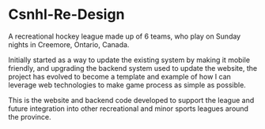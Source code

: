 # Csnhl-Re-Design
A recreational hockey league made up of 6 teams, who play on Sunday nights in Creemore, Ontario, Canada. 

Initially started as a way to update the existing system by making it mobile friendly, and upgrading the backend system used to update the website, the project has evolved to become a template and example of how I can leverage web technologies to make game process as simple as possible. 

This is the website and backend code developed to support the league and future integration into other recreational and minor sports leagues around the province.

